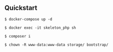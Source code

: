 ## Quickstart
```shell script
$ docker-compose up -d

$ docker exec -it skeleton_php sh
```

```shell script
$ composer i

$ chown -R www-data:www-data storage/ bootstrap/
```
